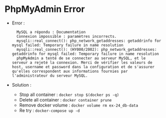 # PhpMyAdmin Error

- Error :

        MySQL a répondu : Documentation
        Connexion impossible : paramètres incorrects.
        mysqli::real_connect(): php_network_getaddresses: getaddrinfo for mysql failed: Temporary failure in name resolution
        mysqli::real_connect(): (HY000/2002): php_network_getaddresses: getaddrinfo for mysql failed: Temporary failure in name resolution
        phpMyAdmin a tenté de se connecter au serveur MySQL, et le serveur a rejeté la connexion. Merci de vérifier les valeurs de host, username et password dans la configuration et de s'assurer qu'elles correspondent aux informations fournies par l'administrateur du serveur MySQL.

- Solution :

    - Stop all container : `docker stop $(docker ps -q)`
    - Delete all container : `docker container prune`
    - Remove docker volume : `docker volume rm ex-24_db-data`
    - Re try : `docker-compose up -d`